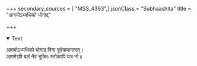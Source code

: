 +++
secondary_sources = [ "MSS_4393",]
jsonClass = "Subhaashita"
title = "आगमोऽभ्यधिको भोगाद्"

+++

<details open><summary>Text</summary>

आगमोऽभ्यधिको भोगाद् विना पूर्वक्रमागतात्।  
आगमेऽपि बलं नैव भुक्तिः स्तोकापि यत्र नो॥
</details>

